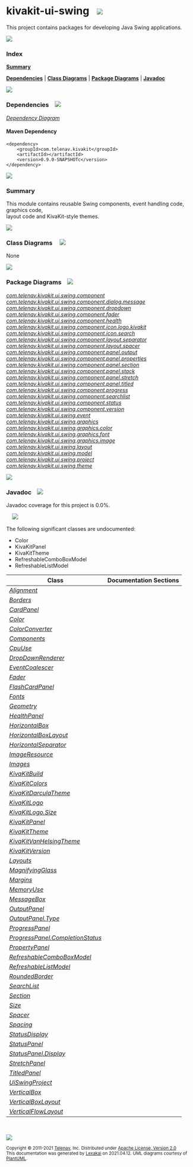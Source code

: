 # kivakit-ui-swing &nbsp;&nbsp;![](https://kivakit.org/images/window-40.png)

This project contains packages for developing Java Swing applications.

![](https://kivakit.org/images/horizontal-line.png)

### Index

[**Summary**](#summary)  

[**Dependencies**](#dependencies) | [**Class Diagrams**](#class-diagrams) | [**Package Diagrams**](#package-diagrams) | [**Javadoc**](#javadoc)

![](https://kivakit.org/images/horizontal-line.png)

### Dependencies <a name="dependencies"></a> &nbsp;&nbsp; ![](https://kivakit.org/images/dependencies-40.png)

[*Dependency Diagram*](documentation/diagrams/dependencies.svg)

#### Maven Dependency

    <dependency>
        <groupId>com.telenav.kivakit</groupId>
        <artifactId></artifactId>
        <version>0.9.0-SNAPSHOTc</version>
    </dependency>

![](https://kivakit.org/images/short-horizontal-line.png)

[//]: # (start-user-text)

### Summary <a name = "summary"></a>

This module contains reusable Swing components, event handling code, graphics code,  
layout code and KivaKit-style themes.

[//]: # (end-user-text)

![](https://kivakit.org/images/short-horizontal-line.png)

### Class Diagrams <a name="class-diagrams"></a> &nbsp; &nbsp; ![](https://kivakit.org/images/diagram-48.png)

None

![](https://kivakit.org/images/short-horizontal-line.png)

### Package Diagrams <a name="package-diagrams"></a> &nbsp;&nbsp; ![](https://kivakit.org/images/box-40.png)

[*com.telenav.kivakit.ui.swing.component*](documentation/diagrams/com.telenav.kivakit.ui.swing.component.svg)  
[*com.telenav.kivakit.ui.swing.component.dialog.message*](documentation/diagrams/com.telenav.kivakit.ui.swing.component.dialog.message.svg)  
[*com.telenav.kivakit.ui.swing.component.dropdown*](documentation/diagrams/com.telenav.kivakit.ui.swing.component.dropdown.svg)  
[*com.telenav.kivakit.ui.swing.component.fader*](documentation/diagrams/com.telenav.kivakit.ui.swing.component.fader.svg)  
[*com.telenav.kivakit.ui.swing.component.health*](documentation/diagrams/com.telenav.kivakit.ui.swing.component.health.svg)  
[*com.telenav.kivakit.ui.swing.component.icon.logo.kivakit*](documentation/diagrams/com.telenav.kivakit.ui.swing.component.icon.logo.kivakit.svg)  
[*com.telenav.kivakit.ui.swing.component.icon.search*](documentation/diagrams/com.telenav.kivakit.ui.swing.component.icon.search.svg)  
[*com.telenav.kivakit.ui.swing.component.layout.separator*](documentation/diagrams/com.telenav.kivakit.ui.swing.component.layout.separator.svg)  
[*com.telenav.kivakit.ui.swing.component.layout.spacer*](documentation/diagrams/com.telenav.kivakit.ui.swing.component.layout.spacer.svg)  
[*com.telenav.kivakit.ui.swing.component.panel.output*](documentation/diagrams/com.telenav.kivakit.ui.swing.component.panel.output.svg)  
[*com.telenav.kivakit.ui.swing.component.panel.properties*](documentation/diagrams/com.telenav.kivakit.ui.swing.component.panel.properties.svg)  
[*com.telenav.kivakit.ui.swing.component.panel.section*](documentation/diagrams/com.telenav.kivakit.ui.swing.component.panel.section.svg)  
[*com.telenav.kivakit.ui.swing.component.panel.stack*](documentation/diagrams/com.telenav.kivakit.ui.swing.component.panel.stack.svg)  
[*com.telenav.kivakit.ui.swing.component.panel.stretch*](documentation/diagrams/com.telenav.kivakit.ui.swing.component.panel.stretch.svg)  
[*com.telenav.kivakit.ui.swing.component.panel.titled*](documentation/diagrams/com.telenav.kivakit.ui.swing.component.panel.titled.svg)  
[*com.telenav.kivakit.ui.swing.component.progress*](documentation/diagrams/com.telenav.kivakit.ui.swing.component.progress.svg)  
[*com.telenav.kivakit.ui.swing.component.searchlist*](documentation/diagrams/com.telenav.kivakit.ui.swing.component.searchlist.svg)  
[*com.telenav.kivakit.ui.swing.component.status*](documentation/diagrams/com.telenav.kivakit.ui.swing.component.status.svg)  
[*com.telenav.kivakit.ui.swing.component.version*](documentation/diagrams/com.telenav.kivakit.ui.swing.component.version.svg)  
[*com.telenav.kivakit.ui.swing.event*](documentation/diagrams/com.telenav.kivakit.ui.swing.event.svg)  
[*com.telenav.kivakit.ui.swing.graphics*](documentation/diagrams/com.telenav.kivakit.ui.swing.graphics.svg)  
[*com.telenav.kivakit.ui.swing.graphics.color*](documentation/diagrams/com.telenav.kivakit.ui.swing.graphics.color.svg)  
[*com.telenav.kivakit.ui.swing.graphics.font*](documentation/diagrams/com.telenav.kivakit.ui.swing.graphics.font.svg)  
[*com.telenav.kivakit.ui.swing.graphics.image*](documentation/diagrams/com.telenav.kivakit.ui.swing.graphics.image.svg)  
[*com.telenav.kivakit.ui.swing.layout*](documentation/diagrams/com.telenav.kivakit.ui.swing.layout.svg)  
[*com.telenav.kivakit.ui.swing.model*](documentation/diagrams/com.telenav.kivakit.ui.swing.model.svg)  
[*com.telenav.kivakit.ui.swing.project*](documentation/diagrams/com.telenav.kivakit.ui.swing.project.svg)  
[*com.telenav.kivakit.ui.swing.theme*](documentation/diagrams/com.telenav.kivakit.ui.swing.theme.svg)  

![](https://kivakit.org/images/short-horizontal-line.png)

### Javadoc <a name="javadoc"></a> &nbsp;&nbsp; ![](https://kivakit.org/images/books-40.png)

Javadoc coverage for this project is 0.0%.  
  
&nbsp; &nbsp;  ![](https://kivakit.org/images/meter-0-12.png)

The following significant classes are undocumented:  

- Color  
- KivaKitPanel  
- KivaKitTheme  
- RefreshableComboBoxModel  
- RefreshableListModel

| Class | Documentation Sections |
|---|---|
| [*Alignment*](https://telenav.github.io/kivakit-extensions/javadoc/kivakit.ui.swing/com/telenav/kivakit/ui/swing/layout/Alignment.html) |  |  
| [*Borders*](https://telenav.github.io/kivakit-extensions/javadoc/kivakit.ui.swing/com/telenav/kivakit/ui/swing/layout/Borders.html) |  |  
| [*CardPanel*](https://telenav.github.io/kivakit-extensions/javadoc/kivakit.ui.swing/com/telenav/kivakit/ui/swing/component/panel/stack/CardPanel.html) |  |  
| [*Color*](https://telenav.github.io/kivakit-extensions/javadoc/kivakit.ui.swing/com/telenav/kivakit/ui/swing/graphics/color/Color.html) |  |  
| [*ColorConverter*](https://telenav.github.io/kivakit-extensions/javadoc/kivakit.ui.swing/com/telenav/kivakit/ui/swing/graphics/color/ColorConverter.html) |  |  
| [*Components*](https://telenav.github.io/kivakit-extensions/javadoc/kivakit.ui.swing/com/telenav/kivakit/ui/swing/component/Components.html) |  |  
| [*CpuUse*](https://telenav.github.io/kivakit-extensions/javadoc/kivakit.ui.swing/com/telenav/kivakit/ui/swing/component/health/CpuUse.html) |  |  
| [*DropDownRenderer*](https://telenav.github.io/kivakit-extensions/javadoc/kivakit.ui.swing/com/telenav/kivakit/ui/swing/component/dropdown/DropDownRenderer.html) |  |  
| [*EventCoalescer*](https://telenav.github.io/kivakit-extensions/javadoc/kivakit.ui.swing/com/telenav/kivakit/ui/swing/event/EventCoalescer.html) |  |  
| [*Fader*](https://telenav.github.io/kivakit-extensions/javadoc/kivakit.ui.swing/com/telenav/kivakit/ui/swing/component/fader/Fader.html) |  |  
| [*FlashCardPanel*](https://telenav.github.io/kivakit-extensions/javadoc/kivakit.ui.swing/com/telenav/kivakit/ui/swing/component/panel/stack/FlashCardPanel.html) |  |  
| [*Fonts*](https://telenav.github.io/kivakit-extensions/javadoc/kivakit.ui.swing/com/telenav/kivakit/ui/swing/graphics/font/Fonts.html) |  |  
| [*Geometry*](https://telenav.github.io/kivakit-extensions/javadoc/kivakit.ui.swing/com/telenav/kivakit/ui/swing/graphics/Geometry.html) |  |  
| [*HealthPanel*](https://telenav.github.io/kivakit-extensions/javadoc/kivakit.ui.swing/com/telenav/kivakit/ui/swing/component/health/HealthPanel.html) |  |  
| [*HorizontalBox*](https://telenav.github.io/kivakit-extensions/javadoc/kivakit.ui.swing/com/telenav/kivakit/ui/swing/layout/HorizontalBox.html) |  |  
| [*HorizontalBoxLayout*](https://telenav.github.io/kivakit-extensions/javadoc/kivakit.ui.swing/com/telenav/kivakit/ui/swing/layout/HorizontalBoxLayout.html) |  |  
| [*HorizontalSeparator*](https://telenav.github.io/kivakit-extensions/javadoc/kivakit.ui.swing/com/telenav/kivakit/ui/swing/component/layout/separator/HorizontalSeparator.html) |  |  
| [*ImageResource*](https://telenav.github.io/kivakit-extensions/javadoc/kivakit.ui.swing/com/telenav/kivakit/ui/swing/graphics/image/ImageResource.html) |  |  
| [*Images*](https://telenav.github.io/kivakit-extensions/javadoc/kivakit.ui.swing/com/telenav/kivakit/ui/swing/graphics/image/Images.html) |  |  
| [*KivaKitBuild*](https://telenav.github.io/kivakit-extensions/javadoc/kivakit.ui.swing/com/telenav/kivakit/ui/swing/component/version/KivaKitBuild.html) |  |  
| [*KivaKitColors*](https://telenav.github.io/kivakit-extensions/javadoc/kivakit.ui.swing/com/telenav/kivakit/ui/swing/graphics/color/KivaKitColors.html) |  |  
| [*KivaKitDarculaTheme*](https://telenav.github.io/kivakit-extensions/javadoc/kivakit.ui.swing/com/telenav/kivakit/ui/swing/theme/KivaKitDarculaTheme.html) |  |  
| [*KivaKitLogo*](https://telenav.github.io/kivakit-extensions/javadoc/kivakit.ui.swing/com/telenav/kivakit/ui/swing/component/icon/logo/kivakit/KivaKitLogo.html) |  |  
| [*KivaKitLogo.Size*](https://telenav.github.io/kivakit-extensions/javadoc/kivakit.ui.swing/com/telenav/kivakit/ui/swing/component/icon/logo/kivakit/KivaKitLogo.Size.html) |  |  
| [*KivaKitPanel*](https://telenav.github.io/kivakit-extensions/javadoc/kivakit.ui.swing/com/telenav/kivakit/ui/swing/component/KivaKitPanel.html) |  |  
| [*KivaKitTheme*](https://telenav.github.io/kivakit-extensions/javadoc/kivakit.ui.swing/com/telenav/kivakit/ui/swing/theme/KivaKitTheme.html) |  |  
| [*KivaKitVanHelsingTheme*](https://telenav.github.io/kivakit-extensions/javadoc/kivakit.ui.swing/com/telenav/kivakit/ui/swing/theme/KivaKitVanHelsingTheme.html) |  |  
| [*KivaKitVersion*](https://telenav.github.io/kivakit-extensions/javadoc/kivakit.ui.swing/com/telenav/kivakit/ui/swing/component/version/KivaKitVersion.html) |  |  
| [*Layouts*](https://telenav.github.io/kivakit-extensions/javadoc/kivakit.ui.swing/com/telenav/kivakit/ui/swing/layout/Layouts.html) |  |  
| [*MagnifyingGlass*](https://telenav.github.io/kivakit-extensions/javadoc/kivakit.ui.swing/com/telenav/kivakit/ui/swing/component/icon/search/MagnifyingGlass.html) |  |  
| [*Margins*](https://telenav.github.io/kivakit-extensions/javadoc/kivakit.ui.swing/com/telenav/kivakit/ui/swing/layout/Margins.html) |  |  
| [*MemoryUse*](https://telenav.github.io/kivakit-extensions/javadoc/kivakit.ui.swing/com/telenav/kivakit/ui/swing/component/health/MemoryUse.html) |  |  
| [*MessageBox*](https://telenav.github.io/kivakit-extensions/javadoc/kivakit.ui.swing/com/telenav/kivakit/ui/swing/component/dialog/message/MessageBox.html) |  |  
| [*OutputPanel*](https://telenav.github.io/kivakit-extensions/javadoc/kivakit.ui.swing/com/telenav/kivakit/ui/swing/component/panel/output/OutputPanel.html) |  |  
| [*OutputPanel.Type*](https://telenav.github.io/kivakit-extensions/javadoc/kivakit.ui.swing/com/telenav/kivakit/ui/swing/component/panel/output/OutputPanel.Type.html) |  |  
| [*ProgressPanel*](https://telenav.github.io/kivakit-extensions/javadoc/kivakit.ui.swing/com/telenav/kivakit/ui/swing/component/progress/ProgressPanel.html) |  |  
| [*ProgressPanel.CompletionStatus*](https://telenav.github.io/kivakit-extensions/javadoc/kivakit.ui.swing/com/telenav/kivakit/ui/swing/component/progress/ProgressPanel.CompletionStatus.html) |  |  
| [*PropertyPanel*](https://telenav.github.io/kivakit-extensions/javadoc/kivakit.ui.swing/com/telenav/kivakit/ui/swing/component/panel/properties/PropertyPanel.html) |  |  
| [*RefreshableComboBoxModel*](https://telenav.github.io/kivakit-extensions/javadoc/kivakit.ui.swing/com/telenav/kivakit/ui/swing/model/RefreshableComboBoxModel.html) |  |  
| [*RefreshableListModel*](https://telenav.github.io/kivakit-extensions/javadoc/kivakit.ui.swing/com/telenav/kivakit/ui/swing/model/RefreshableListModel.html) |  |  
| [*RoundedBorder*](https://telenav.github.io/kivakit-extensions/javadoc/kivakit.ui.swing/com/telenav/kivakit/ui/swing/layout/RoundedBorder.html) |  |  
| [*SearchList*](https://telenav.github.io/kivakit-extensions/javadoc/kivakit.ui.swing/com/telenav/kivakit/ui/swing/component/searchlist/SearchList.html) |  |  
| [*Section*](https://telenav.github.io/kivakit-extensions/javadoc/kivakit.ui.swing/com/telenav/kivakit/ui/swing/component/panel/section/Section.html) |  |  
| [*Size*](https://telenav.github.io/kivakit-extensions/javadoc/kivakit.ui.swing/com/telenav/kivakit/ui/swing/layout/Size.html) |  |  
| [*Spacer*](https://telenav.github.io/kivakit-extensions/javadoc/kivakit.ui.swing/com/telenav/kivakit/ui/swing/component/layout/spacer/Spacer.html) |  |  
| [*Spacing*](https://telenav.github.io/kivakit-extensions/javadoc/kivakit.ui.swing/com/telenav/kivakit/ui/swing/layout/Spacing.html) |  |  
| [*StatusDisplay*](https://telenav.github.io/kivakit-extensions/javadoc/kivakit.ui.swing/com/telenav/kivakit/ui/swing/component/status/StatusDisplay.html) |  |  
| [*StatusPanel*](https://telenav.github.io/kivakit-extensions/javadoc/kivakit.ui.swing/com/telenav/kivakit/ui/swing/component/status/StatusPanel.html) |  |  
| [*StatusPanel.Display*](https://telenav.github.io/kivakit-extensions/javadoc/kivakit.ui.swing/com/telenav/kivakit/ui/swing/component/status/StatusPanel.Display.html) |  |  
| [*StretchPanel*](https://telenav.github.io/kivakit-extensions/javadoc/kivakit.ui.swing/com/telenav/kivakit/ui/swing/component/panel/stretch/StretchPanel.html) |  |  
| [*TitledPanel*](https://telenav.github.io/kivakit-extensions/javadoc/kivakit.ui.swing/com/telenav/kivakit/ui/swing/component/panel/titled/TitledPanel.html) |  |  
| [*UiSwingProject*](https://telenav.github.io/kivakit-extensions/javadoc/kivakit.ui.swing/com/telenav/kivakit/ui/swing/project/UiSwingProject.html) |  |  
| [*VerticalBox*](https://telenav.github.io/kivakit-extensions/javadoc/kivakit.ui.swing/com/telenav/kivakit/ui/swing/layout/VerticalBox.html) |  |  
| [*VerticalBoxLayout*](https://telenav.github.io/kivakit-extensions/javadoc/kivakit.ui.swing/com/telenav/kivakit/ui/swing/layout/VerticalBoxLayout.html) |  |  
| [*VerticalFlowLayout*](https://telenav.github.io/kivakit-extensions/javadoc/kivakit.ui.swing/com/telenav/kivakit/ui/swing/layout/VerticalFlowLayout.html) |  |  

[//]: # (start-user-text)



[//]: # (end-user-text)

<br/>

![](https://kivakit.org/images/horizontal-line.png)

<sub>Copyright &#169; 2011-2021 [Telenav](http://telenav.com), Inc. Distributed under [Apache License, Version 2.0](LICENSE)</sub>  
<sub>This documentation was generated by [Lexakai](https://github.com/Telenav/lexakai) on 2021.04.12. UML diagrams courtesy
of [PlantUML](http://plantuml.com).</sub>

